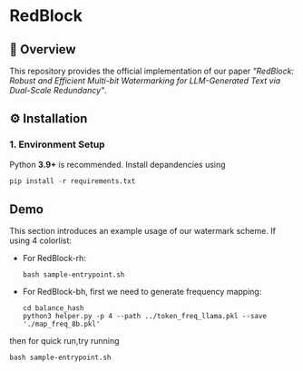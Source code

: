 # RedBlock

## 📌 Overview

This repository provides the official implementation of our paper *"RedBlock: Robust and Efficient Multi-bit Watermarking for LLM-Generated Text via Dual-Scale Redundancy"*.  

## ⚙️ Installation

### 1. Environment Setup

Python **3.9+** is recommended. 
Install depandencies using

```python
pip install -r requirements.txt
```

## Demo

This section introduces an example usage of our watermark scheme. If using 4 colorlist:
- For RedBlock-rh:
  ```
  bash sample-entrypoint.sh
  ```
- For RedBlock-bh, first we need to generate frequency mapping:
  ```
  cd balance_hash
  python3 helper.py -p 4 --path ../token_freq_llama.pkl --save './map_freq_8b.pkl'
  ```
then for quick run,try running
  ```
  bash sample-entrypoint.sh
  ```





